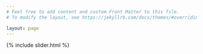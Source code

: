 ```yaml
---
# Feel free to add content and custom Front Matter to this file.
# To modify the layout, see https://jekyllrb.com/docs/themes/#overriding-theme-defaults

layout: page
---
```


{% include slider.html %}

<!-- jQery -->
<script src="/assets/js/jquery-3.4.1.min.js"></script>
<!-- bootstrap js -->
<script src="/assets/js/bootstrap.js"></script>
<!-- custom js -->
<script src="/assets/js/custom.js"></script>
<!-- Google Map -->
<script src="https://maps.googleapis.com/maps/api/js?key=AIzaSyCh39n5U-4IoWpsVGUHWdqB6puEkhRLdmI&callback=myMap"></script>
<!-- End Google Map -->
<!-- Fontawesome -->
<script src="https://kit.fontawesome.com/5112071517.js" crossorigin="anonymous"></script>
<!-- End FontAwesome -->